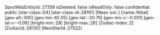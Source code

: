 ﻿---
location: [-20.76,82.05,300]
type: Station
tags:
- astro/Star

---
SpocWebEntityId: 27359
isDeleted: false
isReadOnly: false
confidential: public
[star-class::G4]
[star-class-id::28191]
[Mass-sol::]
[name::Nihal]
[geo-alt::300]
[geo-lon::82.05]
[geo-lat::-20.76]
[geo-lon-v::-0.001]
[geo-lat-v::-0.09]
[bright-min::28]
[bright-max::28]
[Zodiac-index::2]
[ZodiacId::28130]
[NextStarId::27522]

